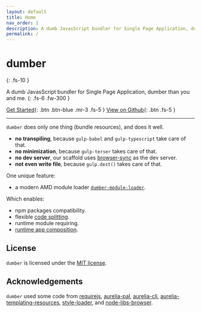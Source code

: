 ```yaml
---
layout: default
title: Home
nav_order: 1
description: A dumb JavasScript bundler for Single Page Application, dumber than you and me.
permalink: /
---
```


# dumber
{: .fs-10 }

A dumb JavasScript bundler for Single Page Application, dumber than you and me.
{: .fs-6 .fw-300 }

[Get Started](./get-started){: .btn .btn-blue .mr-3 .fs-5 } [View on Github](//github.com/dumberjs/dumber){: .btn .fs-5 }

---

`dumber` does only one thing (bundle resources), and does it well.

* **no transpiling**, because `gulp-babel` and `gulp-typescript` take care of that.
* **no minimization**, because `gulp-terser` takes care of that.
* **no dev server**, our scaffold uses [browser-sync](https://www.browsersync.io) as the dev server.
* **not even write file**, because `gulp.dest()` takes care of that.

One unique feature:

* a modern AMD module loader [`dumber-module-loader`](//github.com/dumberjs/dumber-module-loader).

Which enables:

* npm packages compatibility.
* flexible [code splitting](./options/code-split).
* runtime module requiring.
* [runtime app composition](./runtime-app-composition).

## License

`dumber` is licensed under the [MIT license](https://github.com/makesjs/makes/blob/master/LICENSE).

## Acknowledgements

`dumber` used some code from [requirejs](https://github.com/requirejs/requirejs), [aurelia-pal](https://github.com/aurelia/pal), [aurelia-cli](https://github.com/aurelia/cli), [aurelia-templating-resources](https://github.com/aurelia/templating-resources), [style-loader](https://github.com/webpack-contrib/style-loader), and [node-libs-browser](https://github.com/webpack/node-libs-browser).
